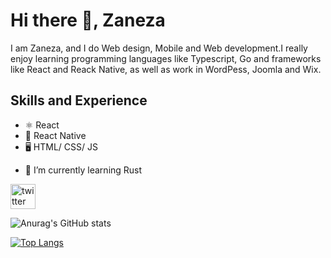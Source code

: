 # Hi there 👋, Zaneza
I am Zaneza, and I do Web design, Mobile and Web development.I really enjoy learning programming languages like Typescript, Go and frameworks like React and Reack Native, as well as work in WordPess, Joomla and Wix.

## Skills and Experience
* ⚛️ React
* 📱 React Native
* 🖥️ HTML/ CSS/ JS

- 🌱 I’m currently learning Rust

[<img src='https://cdn.jsdelivr.net/npm/simple-icons@3.0.1/icons/twitter.svg' alt='twitter' height='40'>](https://twitter.com/b_ruyange)  


![Anurag's GitHub stats](https://github-readme-stats.vercel.app/api?username=bruyange&show_icons=true&theme=tokyonight)

[![Top Langs](https://github-readme-stats.vercel.app/api/top-langs/?username=bruyange&layout=compact)](https://github.com/bruyange/github-readme-stats)




<!--
**bruyange/bruyange** is a ✨ _special_ ✨ repository because its `README.md` (this file) appears on your GitHub profile.

Here are some ideas to get you started:

- 🔭 I’m currently working on ...
- 🌱 I’m currently learning ...
- 👯 I’m looking to collaborate on ...
- 🤔 I’m looking for help with ...
- 💬 Ask me about ...
- 📫 How to reach me: ...
- 😄 Pronouns: ...
- ⚡ Fun fact: ...
-->
